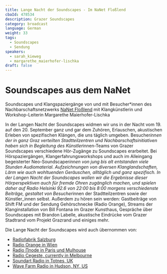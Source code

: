 ```yaml
---
title: Lange Nacht der Soundscapes - Im NaNet Floßlend
cbaId: 478534
description: Grazer Soundscapes
category: broadcast
language: German
weight: 33
tags:
  - Soundscapes
  - Sendung
speakers:
  - sarah_kieweg
  - margarethe_maierhofer-lischka
draft: false
---
```

# Soundscapes aus dem NaNet
Soundscapes und Klangspaziergänge von und mit Besucher*innen des Nachbarschaftsnetzwerks [NaNet Floßlend](https://www.jukus.at/nanet) mit Klangkünstlerin und Workshop-Leiterin Margarethe Maierhofer-Lischka

In der Langen Nacht der Soundscapes widmen wir uns in der Nacht vom 19. auf den 20. September ganz und gar dem Zuhören, Erlauschen, akustischen Erleben von spezifischen Klängen, die uns täglich umgeben. Besucher*innen der in ganz Graz verteilten Stadtteilzentren und Nachbarschaftsinitiativen haben sich in Begleitung des Künstler*innen-Teams von Grazer Soundscapes verschiedene Hör-Zugänge zu Soundscapes erarbeitet. Bei Hörspaziergängen, Klangerfahrungsworkshops und auch im Alleingang begeisterter Neo-Soundscaper*innen von jung bis alt entstanden viele Stunden Audiomaterial. Aufzeichnungen von diversen Klanglandschaften, Lärm wie auch wohltuenden Geräuschen, alltäglich und ganz spezifisch. In der Langen Nacht der Soundscapes wollen wir die Ergebnisse dieser Hörperspektiven auch für fremde Ohren zugänglich machen, und spielen daher auf Radio Helsinki 92.6 von 22:00 bis 8:00 morgens verschiedenste Beiträge, gestaltet von Besucher*innen der Stadtteilzentren sowie der Künstler_innen selbst. Außerdem zu hören sein werden: Gastbeiträge von Shift FM und der Sendung Gehörschnecke (Radio Orange), Streams der Klanginstallation von Bill Fontana im Grazer Kunsthaus, Gespräche über Soundscapes mit Brandon Labelle, akustische Eindrücke vom Grazer Stadtrand vom Projekt Grazrand und einiges mehr.

Die Lange Nacht der Soundscapes wird auch übernommen von:

- [Radiofabrik Salzburg](https://radiofabrik.at/)
- [Radio Orange in Wien](https://o94.at/de/start)
- [Radio ∏node in Paris und Mulhouse](https://p-node.org/)
- [Radio Cegeste, currently in Melbourne](http://www.fluid-radio.co.uk/2014/07/radio-cegeste/)
- [Soundart Radio in Totnes, UK](https://www.soundartradio.org.uk/)
- [Wave Farm Radio in Hudson, NY, US](https://wavefarm.org/)
